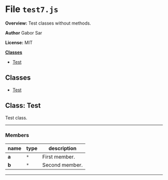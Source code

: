 # File `test7.js`


**Overview:** Test classes without methods.



 **Author** Gabor Sar

**License:** MIT 




**[Classes](#classes)**
* [Test](#class-Test)



## Classes
* [Test](#class-Test)

## Class: Test
Test class.
***
### Members

| name | type | description |
|------|------|-------------|
| **a** | `*` | First member. |
| **b** | `*` | Second member. |
***

